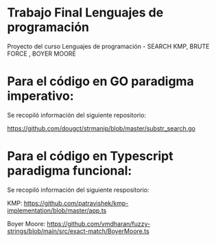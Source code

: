 # Trabajo Final Lenguajes de programación
Proyecto del curso Lenguajes de programación - SEARCH KMP, BRUTE FORCE , BOYER MOORE

# Para el código en GO paradigma imperativo:

Se recopiló información del siguiente repositorio: 

https://github.com/dougct/strmanip/blob/master/substr_search.go

# Para el código en Typescript paradigma funcional:

Se recopiló información del siguiente respositorio:

KMP: https://github.com/patravishek/kmp-implementation/blob/master/app.ts

Boyer Moore: https://github.com/vmdharan/fuzzy-strings/blob/main/src/exact-match/BoyerMoore.ts


